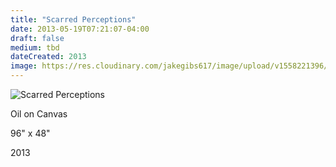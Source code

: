 ```yaml
---
title: "Scarred Perceptions"
date: 2013-05-19T07:21:07-04:00
draft: false
medium: tbd
dateCreated: 2013
image: https://res.cloudinary.com/jakegibs617/image/upload/v1558221396/scarred-perceptions.png
---
```


![Scarred Perceptions](https://res.cloudinary.com/jakegibs617/image/upload/c_limit,f_auto,w_450,x_499,y_667/v1558221396/scarred-perceptions.png)
<div class="container">
	<div class="specs">
		<p>Oil on Canvas</p>
		<p>96" x 48"</p>
		<p>2013</p>
	</div>

</div>